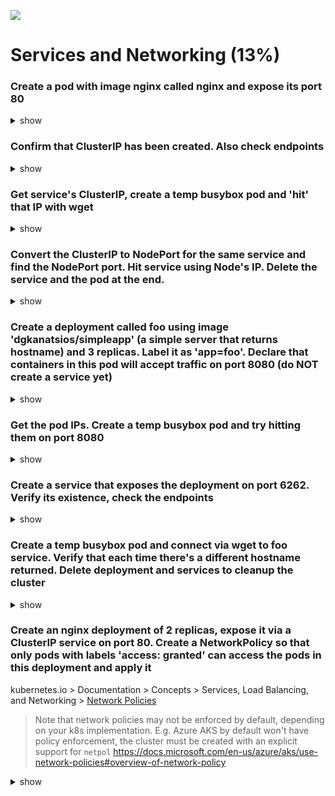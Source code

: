 ![](https://gaforgithub.azurewebsites.net/api?repo=CKAD-exercises/services&empty)

# Services and Networking (13%)

### Create a pod with image nginx called nginx and expose its port 80

<details><summary>show</summary>
<p>

```bash
k run nginx --image=nginx --restart=Never --expose=80
```

</p>
</details>

### Confirm that ClusterIP has been created. Also check endpoints

<details><summary>show</summary>
<p>

```bash
k get ep
# output
NAME         ENDPOINTS              AGE
kubernetes   192.168.243.144:6443   5m14s
nginx        10.42.0.10:80          26s
```

</p>
</details>

### Get service's ClusterIP, create a temp busybox pod and 'hit' that IP with wget

<details><summary>show</summary>
<p>

```bash
k run tmp --restart=Never --image=nginx:alpine --rm -it -- sh
# output
If you don't see a command prompt, try pressing enter.
/ # wget -O- 10.42.0.10:80
Connecting to 10.42.0.10:80 (10.42.0.10:80)
writing to stdout
<!DOCTYPE html>
<html>
<head>
<title>Welcome to nginx!</title>
<style>
html { color-scheme: light dark; }
body { width: 35em; margin: 0 auto;
font-family: Tahoma, Verdana, Arial, sans-serif; }
</style>
</head>
<body>
<h1>Welcome to nginx!</h1>
<p>If you see this page, the nginx web server is successfully installed and
working. Further configuration is required.</p>

<p>For online documentation and support please refer to
<a href="http://nginx.org/">nginx.org</a>.<br/>
Commercial support is available at
<a href="http://nginx.com/">nginx.com</a>.</p>

<p><em>Thank you for using nginx.</em></p>
</body>
</html>s
```

</p>
</details>

### Convert the ClusterIP to NodePort for the same service and find the NodePort port. Hit service using Node's IP. Delete the service and the pod at the end.

<details><summary>show</summary>
<p>

```bash
k edit svc nginx
```

```yaml
apiVersion: v1
kind: Service
metadata:
  creationTimestamp: "2025-01-09T19:07:02Z"
  name: nginx
  namespace: default
  resourceVersion: "766"
  uid: 8191546a-ef50-4532-821b-195afe76a2d8
spec:
  clusterIP: 10.43.180.10
  clusterIPs:
    - 10.43.180.10
  internalTrafficPolicy: Cluster
  ipFamilies:
    - IPv4
  ipFamilyPolicy: SingleStack
  ports:
    - port: 80
      protocol: TCP
      nodePort: 30019
      targetPort: 80
  selector:
    run: nginx
  sessionAffinity: None
  type: NodePort
status:
  loadBalancer: {}
```

</p>
</details>

### Create a deployment called foo using image 'dgkanatsios/simpleapp' (a simple server that returns hostname) and 3 replicas. Label it as 'app=foo'. Declare that containers in this pod will accept traffic on port 8080 (do NOT create a service yet)

<details><summary>show</summary>
<p>

```bash
k create deployment foo --image=dgkanatsios/simpleapp --restart=Never -l app=foo --port=8080
```

</p>
</details>

### Get the pod IPs. Create a temp busybox pod and try hitting them on port 8080

<details><summary>show</summary>
<p>

```bash
k get po -owide
# output
NAME                   READY   STATUS    RESTARTS   AGE     IP           NODE           NOMINATED NODE   READINESS GATES
foo-6b747fc57f-6cn62   1/1     Running   0          18s     10.42.0.12   controlplane   <none>           <none>
nginx                  1/1     Running   0          7m48s   10.42.0.10   controlplane   <none>           <none>
webapp-1               1/1     Running   0          8m10s   10.42.0.9    controlplane   <none>           <none>
```

```bash
k run tmp --restart=Never --image=nginx:alpine --rm -it -- curl -m 5 10.42.0.12:8080
# output
Hello world from foo-6b747fc57f-6cn62 and version 2.0
pod "tmp" deleted
```

</p>
</details>

### Create a service that exposes the deployment on port 6262. Verify its existence, check the endpoints

<details><summary>show</summary>
<p>

```bash
k expose deployment foo --name=foo-service --port=6262
```

```bash
k get svc
# output
NAME          TYPE        CLUSTER-IP     EXTERNAL-IP   PORT(S)        AGE
foo-service   ClusterIP   10.43.95.108   <none>        6262/TCP       2s
kubernetes    ClusterIP   10.43.0.1      <none>        443/TCP        17m
nginx         NodePort    10.43.180.10   <none>        80:30019/TCP   13m
```

</p>
</details>

### Create a temp busybox pod and connect via wget to foo service. Verify that each time there's a different hostname returned. Delete deployment and services to cleanup the cluster

<details><summary>show</summary>
<p>

```bash
k run busybox --restart=Never --image=busybox --rm -it -- /bin/sh
# output
If you don't see a command prompt, try pressing enter.
/ # for i in `seq 1 5`; do wget -O- 10.43.95.108:6262; done
Connecting to 10.43.95.108:6262 (10.43.95.108:6262)
writing to stdout
Hello world from foo-6b747fc57f-6cn62 and version 2.0
-                    100% |************************************************************************************************************|    54  0:00:00 ETA
written to stdout
Connecting to 10.43.95.108:6262 (10.43.95.108:6262)
writing to stdout
Hello world from foo-6b747fc57f-6cn62 and version 2.0
-                    100% |************************************************************************************************************|    54  0:00:00 ETA
written to stdout
Connecting to 10.43.95.108:6262 (10.43.95.108:6262)
writing to stdout
Hello world from foo-6b747fc57f-6cn62 and version 2.0
-                    100% |************************************************************************************************************|    54  0:00:00 ETA
written to stdout
Connecting to 10.43.95.108:6262 (10.43.95.108:6262)
writing to stdout
Hello world from foo-6b747fc57f-6cn62 and version 2.0
-                    100% |************************************************************************************************************|    54  0:00:00 ETA
written to stdout
Connecting to 10.43.95.108:6262 (10.43.95.108:6262)
writing to stdout
Hello world from foo-6b747fc57f-6cn62 and version 2.0
-                    100% |************************************************************************************************************|    54  0:00:00 ETA
written to stdout
```

</p>
</details>

### Create an nginx deployment of 2 replicas, expose it via a ClusterIP service on port 80. Create a NetworkPolicy so that only pods with labels 'access: granted' can access the pods in this deployment and apply it

kubernetes.io > Documentation > Concepts > Services, Load Balancing, and Networking > [Network Policies](https://kubernetes.io/docs/concepts/services-networking/network-policies/)

> Note that network policies may not be enforced by default, depending on your k8s implementation. E.g. Azure AKS by default won't have policy enforcement, the cluster must be created with an explicit support for `netpol` https://docs.microsoft.com/en-us/azure/aks/use-network-policies#overview-of-network-policy

<details><summary>show</summary>
<p>

```bash
k create deployment mydeploy --image=nginx --replicas=2
```

```yaml
apiVersion: networking.k8s.io/v1
kind: NetworkPolicy
metadata:
  name: test-network-policy
  namespace: default
spec:
  podSelector:
    matchLabels:
      app: mydeploy
  policyTypes:
    - Ingress
  ingress:
    - from:
        - podSelector:
            matchLabels:
              access: granted
```

```bash
k get po -owide
#output
NAME                        READY   STATUS    RESTARTS   AGE     IP           NODE           NOMINATED NODE   READINESS GATES
foo-6b747fc57f-6cn62        1/1     Running   0          15m     10.42.0.12   controlplane   <none>           <none>
mydeploy-5b9b9b667b-g8ntq   1/1     Running   0          2m46s   10.42.0.21   controlplane   <none>           <none>
mydeploy-5b9b9b667b-xbczq   1/1     Running   0          2m46s   10.42.0.22   controlplane   <none>           <none>
nginx                       1/1     Running   0          22m     10.42.0.10   controlplane   <none>           <none>
webapp-1                    1/1     Running   0          23m     10.42.0.9    controlplane   <none>           <none>
```

```bash
k run busybox --restart=Never --image=busybox --label=access=granted --rm -it -- wget -O- 10.42.0.21:80 # won't work

k run busybox --restart=Never --image=busybox --labels=access=granted --rm -it -- wget -O- 10.42.0.21:80 # will work
# output
If you don't see a command prompt, try pressing enter.
writing to stdout
<!DOCTYPE html>
<html>
<head>
<title>Welcome to nginx!</title>
<style>
html { color-scheme: light dark; }
body { width: 35em; margin: 0 auto;
font-family: Tahoma, Verdana, Arial, sans-serif; }
</style>
</head>
<body>
<h1>Welcome to nginx!</h1>
<p>If you see this page, the nginx web server is successfully installed and
working. Further configuration is required.</p>

<p>For online documentation and support please refer to
<a href="http://nginx.org/">nginx.org</a>.<br/>
Commercial support is available at
<a href="http://nginx.com/">nginx.com</a>.</p>

<p><em>Thank you for using nginx.</em></p>
</body>
</html>
-                    100% |************************************************************************************************************|   615  0:00:00 ETA
written to stdout
pod "busybox" deleted
```

</p>
</details>
